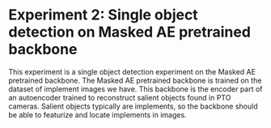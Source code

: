 # Experiment 2: Single object detection on Masked AE pretrained backbone

This experiment is a single object detection experiment on the Masked AE pretrained backbone. The Masked AE pretrained backbone is trained on the dataset of implement images we have. This backbone is the encoder part of an autoencoder trained to reconstruct salient objects found in PTO cameras. Salient objects typically are implements, so the backbone should be able to featurize and locate implements in images.